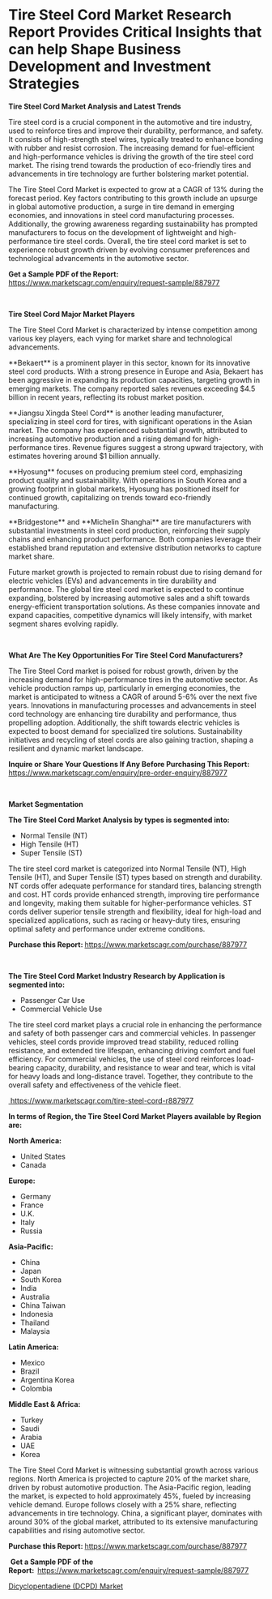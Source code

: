 <p><h1>Tire Steel Cord Market Research Report Provides Critical Insights that can help Shape Business Development and Investment Strategies</h1></p><p><strong>Tire Steel Cord Market Analysis and Latest Trends</strong></p>
<p><p>Tire steel cord is a crucial component in the automotive and tire industry, used to reinforce tires and improve their durability, performance, and safety. It consists of high-strength steel wires, typically treated to enhance bonding with rubber and resist corrosion. The increasing demand for fuel-efficient and high-performance vehicles is driving the growth of the tire steel cord market. The rising trend towards the production of eco-friendly tires and advancements in tire technology are further bolstering market potential.</p><p>The Tire Steel Cord Market is expected to grow at a CAGR of 13% during the forecast period. Key factors contributing to this growth include an upsurge in global automotive production, a surge in tire demand in emerging economies, and innovations in steel cord manufacturing processes. Additionally, the growing awareness regarding sustainability has prompted manufacturers to focus on the development of lightweight and high-performance tire steel cords. Overall, the tire steel cord market is set to experience robust growth driven by evolving consumer preferences and technological advancements in the automotive sector.</p></p>
<p><strong>Get a Sample PDF of the Report:&nbsp;</strong> <a href="https://www.marketscagr.com/enquiry/request-sample/887977?utm_campaign=2483&utm_medium=2&utm_source=Github&utm_content=ia&utm_term=01042025&utm_id=tire-steel-cord">https://www.marketscagr.com/enquiry/request-sample/887977</a></p>
<p>&nbsp;</p>
<p><strong>Tire Steel Cord Major Market Players</strong></p>
<p><p>The Tire Steel Cord Market is characterized by intense competition among various key players, each vying for market share and technological advancements. </p><p>**Bekaert** is a prominent player in this sector, known for its innovative steel cord products. With a strong presence in Europe and Asia, Bekaert has been aggressive in expanding its production capacities, targeting growth in emerging markets. The company reported sales revenues exceeding $4.5 billion in recent years, reflecting its robust market position.</p><p>**Jiangsu Xingda Steel Cord** is another leading manufacturer, specializing in steel cord for tires, with significant operations in the Asian market. The company has experienced substantial growth, attributed to increasing automotive production and a rising demand for high-performance tires. Revenue figures suggest a strong upward trajectory, with estimates hovering around $1 billion annually.</p><p>**Hyosung** focuses on producing premium steel cord, emphasizing product quality and sustainability. With operations in South Korea and a growing footprint in global markets, Hyosung has positioned itself for continued growth, capitalizing on trends toward eco-friendly manufacturing. </p><p>**Bridgestone** and **Michelin Shanghai** are tire manufacturers with substantial investments in steel cord production, reinforcing their supply chains and enhancing product performance. Both companies leverage their established brand reputation and extensive distribution networks to capture market share.</p><p>Future market growth is projected to remain robust due to rising demand for electric vehicles (EVs) and advancements in tire durability and performance. The global tire steel cord market is expected to continue expanding, bolstered by increasing automotive sales and a shift towards energy-efficient transportation solutions. As these companies innovate and expand capacities, competitive dynamics will likely intensify, with market segment shares evolving rapidly.</p></p>
<p>&nbsp;</p>
<p><strong>What Are The Key Opportunities For Tire Steel Cord Manufacturers?</strong></p>
<p><p>The Tire Steel Cord market is poised for robust growth, driven by the increasing demand for high-performance tires in the automotive sector. As vehicle production ramps up, particularly in emerging economies, the market is anticipated to witness a CAGR of around 5-6% over the next five years. Innovations in manufacturing processes and advancements in steel cord technology are enhancing tire durability and performance, thus propelling adoption. Additionally, the shift towards electric vehicles is expected to boost demand for specialized tire solutions. Sustainability initiatives and recycling of steel cords are also gaining traction, shaping a resilient and dynamic market landscape.</p></p>
<p><strong>Inquire or Share Your Questions If Any Before Purchasing This Report:</strong> <a href="https://www.marketscagr.com/enquiry/pre-order-enquiry/887977?utm_campaign=2483&utm_medium=2&utm_source=Github&utm_content=ia&utm_term=01042025&utm_id=tire-steel-cord">https://www.marketscagr.com/enquiry/pre-order-enquiry/887977</a></p>
<p>&nbsp;</p>
<p><strong>Market Segmentation</strong></p>
<p><strong>The Tire Steel Cord Market Analysis by types is segmented into:</strong></p>
<p><ul><li>Normal Tensile (NT)</li><li>High Tensile (HT)</li><li>Super Tensile (ST)</li></ul></p>
<p><p>The tire steel cord market is categorized into Normal Tensile (NT), High Tensile (HT), and Super Tensile (ST) types based on strength and durability. NT cords offer adequate performance for standard tires, balancing strength and cost. HT cords provide enhanced strength, improving tire performance and longevity, making them suitable for higher-performance vehicles. ST cords deliver superior tensile strength and flexibility, ideal for high-load and specialized applications, such as racing or heavy-duty tires, ensuring optimal safety and performance under extreme conditions.</p></p>
<p><strong>Purchase this Report:&nbsp;</strong><a href="https://www.marketscagr.com/purchase/887977?utm_campaign=2483&utm_medium=2&utm_source=Github&utm_content=ia&utm_term=01042025&utm_id=tire-steel-cord">https://www.marketscagr.com/purchase/887977</a></p>
<p>&nbsp;</p>
<p><strong>The Tire Steel Cord Market Industry Research by Application is segmented into:</strong></p>
<p><ul><li>Passenger Car Use</li><li>Commercial Vehicle Use</li></ul></p>
<p><p>The tire steel cord market plays a crucial role in enhancing the performance and safety of both passenger cars and commercial vehicles. In passenger vehicles, steel cords provide improved tread stability, reduced rolling resistance, and extended tire lifespan, enhancing driving comfort and fuel efficiency. For commercial vehicles, the use of steel cord reinforces load-bearing capacity, durability, and resistance to wear and tear, which is vital for heavy loads and long-distance travel. Together, they contribute to the overall safety and effectiveness of the vehicle fleet.</p></p>
<p><a href="https://www.marketscagr.com/tire-steel-cord-r887977?utm_campaign=2483&utm_medium=2&utm_source=Github&utm_content=ia&utm_term=01042025&utm_id=tire-steel-cord">&nbsp;https://www.marketscagr.com/tire-steel-cord-r887977</a></p>
<p><strong>In terms of Region, the Tire Steel Cord Market Players available by Region are:</strong></p>
<p>
    <p> <strong> North America: </strong>
        <ul>
            <li>United States</li>
            <li>Canada</li>
        </ul>
        </p> 
    <p> <strong> Europe: </strong>
        <ul>
            <li>Germany</li>
            <li>France</li>
            <li>U.K.</li>
            <li>Italy</li>
            <li>Russia</li>
        </ul>
        </p> 
    <p> <strong> Asia-Pacific: </strong>
        <ul>
            <li>China</li>
            <li>Japan</li>
            <li>South Korea</li>
            <li>India</li>
            <li>Australia</li>
            <li>China Taiwan</li>
            <li>Indonesia</li>
            <li>Thailand</li>
            <li>Malaysia</li>
        </ul>
        </p> 
    <p> <strong> Latin America: </strong>
        <ul>
            <li>Mexico</li>
            <li>Brazil</li>
            <li>Argentina Korea</li>
            <li>Colombia</li>
        </ul>
        </p> 
    <p> <strong> Middle East & Africa: </strong>
        <ul>
            <li>Turkey</li>
            <li>Saudi</li>
            <li>Arabia</li>
            <li>UAE</li>
            <li>Korea</li>
        </ul>
    </p>
    </p>
<p><p>The Tire Steel Cord Market is witnessing substantial growth across various regions. North America is projected to capture 20% of the market share, driven by robust automotive production. The Asia-Pacific region, leading the market, is expected to hold approximately 45%, fueled by increasing vehicle demand. Europe follows closely with a 25% share, reflecting advancements in tire technology. China, a significant player, dominates with around 30% of the global market, attributed to its extensive manufacturing capabilities and rising automotive sector.</p></p>
<p><strong>Purchase this Report: </strong><a href="https://www.marketscagr.com/purchase/887977?utm_campaign=2483&utm_medium=2&utm_source=Github&utm_content=ia&utm_term=01042025&utm_id=tire-steel-cord">https://www.marketscagr.com/purchase/887977</a></p>
<p>&nbsp;<strong>Get a Sample PDF of the Report:&nbsp;&nbsp;</strong><a href="https://www.marketscagr.com/enquiry/request-sample/887977?utm_campaign=2483&utm_medium=2&utm_source=Github&utm_content=ia&utm_term=01042025&utm_id=tire-steel-cord">https://www.marketscagr.com/enquiry/request-sample/887977</a></p>
<p><strong></strong></p>
<p><p><a href="https://github.com/abbislposival/Market-Research-Report-List-2/blob/main/dicyclopentadiene-dcpd-market.md?utm_campaign=2483&utm_medium=2&utm_source=Github&utm_content=ia&utm_term=01042025&utm_id=tire-steel-cord">Dicyclopentadiene (DCPD) Market</a></p></p>